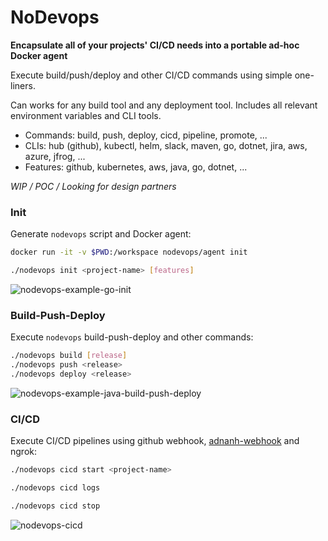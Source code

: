 # NoDevops

**Encapsulate all of your projects' CI/CD needs into a portable ad-hoc Docker agent**

Execute build/push/deploy and other CI/CD commands using simple one-liners.

Can works for any build tool and any deployment tool. Includes all relevant environment variables and CLI tools.

- Commands: build, push, deploy, cicd, pipeline, promote, ...
- CLIs: hub (github), kubectl, helm, slack, maven, go, dotnet, jira, aws, azure, jfrog, ...
- Features: github, kubernetes, aws, java, go, dotnet, ...

_WIP / POC / Looking for design partners_

### Init
Generate `nodevops` script and Docker agent:
```bash
docker run -it -v $PWD:/workspace nodevops/agent init

./nodevops init <project-name> [features]
```

![nodevops-example-go-init](https://user-images.githubusercontent.com/2588829/53689563-830e1f00-3d8b-11e9-9420-46ff8947124f.gif)

### Build-Push-Deploy
Execute `nodevops` build-push-deploy and other commands:
```bash
./nodevops build [release]
./nodevops push <release>
./nodevops deploy <release>
```

![nodevops-example-java-build-push-deploy](https://user-images.githubusercontent.com/2588829/53689687-bc478e80-3d8d-11e9-94d6-29d066304826.gif)

### CI/CD
Execute CI/CD pipelines using github webhook, [adnanh-webhook](https://github.com/adnanh/webhook) and ngrok:
```bash
./nodevops cicd start <project-name>

./nodevops cicd logs

./nodevops cicd stop
```

![nodevops-cicd](https://user-images.githubusercontent.com/2588829/53676700-ad52d480-3cd8-11e9-9b9b-758787665032.gif)

